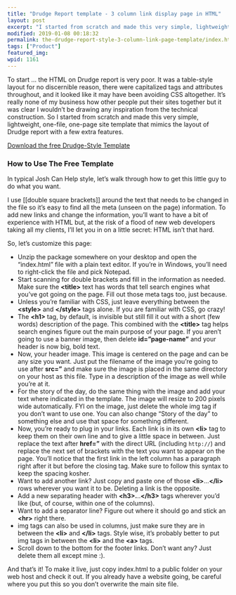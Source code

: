 ```yaml
---
title: "Drudge Report template - 3 column link display page in HTML"
layout: post
excerpt: "I started from scratch and made this very simple, lightweight, one-file, one-page site template that mimics the layout of Drudge report with a few extra features."
modified: 2019-01-08 00:18:32
permalink: the-drudge-report-style-3-column-link-page-template/index.html
tags: ["Product"]
featured_img:
wpid: 1161
---
```



To start … the HTML on Drudge report is very poor. It was a table-style layout for no discernible reason, there were capitalized tags and attributes throughout, and it looked like it may have been avoiding CSS altogether. It’s really none of my business how other people put their sites together but it was clear I wouldn’t be drawing any inspiration from the technical construction. So I started from scratch and made this very simple, lightweight, one-file, one-page site template that mimics the layout of Drudge report with a few extra features.

[Download the free Drudge-Style Template](https://www.dropbox.com/s/rqmjcenf2w19ym8/JCH_Drudge_HTML_Template_101109.zip?dl=0)

### How to Use The Free Template

In typical Josh Can Help style, let’s walk through how to get this little guy to do what you want.

I use \[\[double square brackets\]\] around the text that needs to be changed in the file so it’s easy to find all the meta (unseen on the page) information. To add new links and change the information, you’ll want to have a bit of experience with HTML but, at the risk of a flood of new web developers taking all my clients, I’ll let you in on a little secret: HTML isn’t that hard.

So, let’s customize this page:

- Unzip the package somewhere on your desktop and open the “index.html” file with a plain text editor. If you’re in Windows, you’ll need to right-click the file and pick Notepad.
- Start scanning for double brackets and fill in the information as needed. Make sure the **&lt;title&gt;** text has words that tell search engines what you’ve got going on the page. Fill out those meta tags too, just because.
- Unless you’re familiar with CSS, just leave everything between the **&lt;style&gt;** and **&lt;/style&gt;** tags alone. If you are familiar with CSS, go crazy!
- The **&lt;h1&gt;** tag, by default, is invisible but still fill it out with a short (few words) description of the page. This combined with the **&lt;title&gt;** tag helps search engines figure out the main purpose of your page. If you aren’t going to use a banner image, then delete **id=”page-name”** and your header is now big, bold text.
- Now, your header image. This image is centered on the page and can be any size you want. Just put the filename of the image you’re going to use after **src=”** and make sure the image is placed in the same directory on your host as this file. Type in a description of the image as well while you’re at it.
- For the story of the day, do the same thing with the image and add your text where indicated in the template. The image will resize to 200 pixels wide automatically. FYI on the image, just delete the whole img tag if you don’t want to use one. You can also change “Story of the day” to something else and use that space for something different.
- Now, you’re ready to plug in your links. Each link is in its own **&lt;li&gt;** tag to keep them on their own line and to give a little space in between. Just replace the text after **href=”** with the direct URL (including `http://`) and replace the next set of brackets with the text you want to appear on the page. You’ll notice that the first link in the left column has a paragraph right after it but before the closing tag. Make sure to follow this syntax to keep the spacing kosher.
- Want to add another link? Just copy and paste one of those **&lt;li&gt;**…**&lt;/li&gt;** rows wherever you want it to be. Deleting a link is the opposite.
- Add a new separating header with **&lt;h3&gt;.**..**&lt;/h3&gt;** tags wherever you’d like (but, of course, within one of the columns).
- Want to add a separator line? Figure out where it should go and stick an **&lt;hr&gt;** right there.
- img tags can also be used in columns, just make sure they are in between the **&lt;li&gt;** and **&lt;/li&gt;** tags. Style wise, it’s probably better to put img tags in between the **&lt;li&gt;** and the **&lt;a&gt;** tags.
- Scroll down to the bottom for the footer links. Don’t want any? Just delete them all except mine :).

And that’s it! To make it live, just copy index.html to a public folder on your web host and check it out. If you already have a website going, be careful where you put this so you don’t overwrite the main site file.
